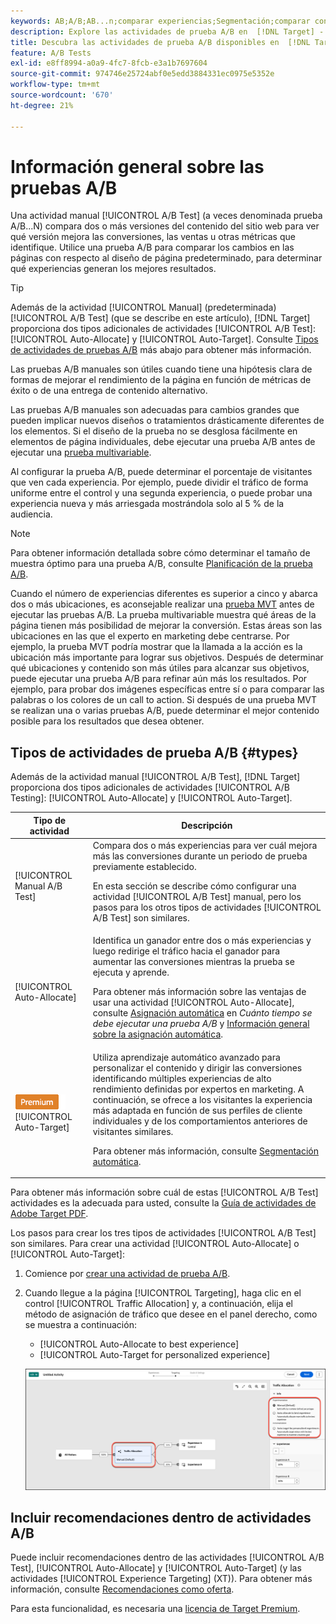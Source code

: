 ```yaml
---
keywords: AB;A/B;AB...n;comparar experiencias;Segmentación;comparar contenido;Segmentación automática;Asignación automática
description: Explore las actividades de prueba A/B en  [!DNL Target] - [!UICONTROL Manual], [!UICONTROL Auto-Allocate] y [!UICONTROL Auto-Target].
title: Descubra las actividades de prueba A/B disponibles en  [!DNL Target].
feature: A/B Tests
exl-id: e8ff8994-a0a9-4fc7-8fcb-e3a1b7697604
source-git-commit: 974746e25724abf0e5edd3884331ec0975e5352e
workflow-type: tm+mt
source-wordcount: '670'
ht-degree: 21%

---
```


# Información general sobre las pruebas A/B

Una actividad manual [!UICONTROL A/B Test] (a veces denominada prueba A/B...N) compara dos o más versiones del contenido del sitio web para ver qué versión mejora las conversiones, las ventas u otras métricas que identifique. Utilice una prueba A/B para comparar los cambios en las páginas con respecto al diseño de página predeterminado, para determinar qué experiencias generan los mejores resultados.

>[!TIP]
>
>Además de la actividad [!UICONTROL Manual] (predeterminada) [!UICONTROL A/B Test] (que se describe en este artículo), [!DNL Target] proporciona dos tipos adicionales de actividades [!UICONTROL A/B Test]: [!UICONTROL Auto-Allocate] y [!UICONTROL Auto-Target]. Consulte [Tipos de actividades de pruebas A/B](#types) más abajo para obtener más información.

Las pruebas A/B manuales son útiles cuando tiene una hipótesis clara de formas de mejorar el rendimiento de la página en función de métricas de éxito o de una entrega de contenido alternativo.

Las pruebas A/B manuales son adecuadas para cambios grandes que pueden implicar nuevos diseños o tratamientos drásticamente diferentes de los elementos. Si el diseño de la prueba no se desglosa fácilmente en elementos de página individuales, debe ejecutar una prueba A/B antes de ejecutar una [prueba multivariable](/help/main/c-activities/c-multivariate-testing/multivariate-testing.md).

Al configurar la prueba A/B, puede determinar el porcentaje de visitantes que ven cada experiencia. Por ejemplo, puede dividir el tráfico de forma uniforme entre el control y una segunda experiencia, o puede probar una experiencia nueva y más arriesgada mostrándola solo al 5 % de la audiencia.

>[!NOTE]
>
>Para obtener información detallada sobre cómo determinar el tamaño de muestra óptimo para una prueba A/B, consulte [Planificación de la prueba A/B](/help/main/c-activities/t-test-ab/sample-size-determination.md).

Cuando el número de experiencias diferentes es superior a cinco y abarca dos o más ubicaciones, es aconsejable realizar una [prueba MVT](/help/main/c-activities/c-multivariate-testing/multivariate-testing.md) antes de ejecutar las pruebas A/B. La prueba multivariable muestra qué áreas de la página tienen más posibilidad de mejorar la conversión. Estas áreas son las ubicaciones en las que el experto en marketing debe centrarse. Por ejemplo, la prueba MVT podría mostrar que la llamada a la acción es la ubicación más importante para lograr sus objetivos. Después de determinar qué ubicaciones y contenido son más útiles para alcanzar sus objetivos, puede ejecutar una prueba A/B para refinar aún más los resultados. Por ejemplo, para probar dos imágenes específicas entre sí o para comparar las palabras o los colores de un call to action. Si después de una prueba MVT se realizan una o varias pruebas A/B, puede determinar el mejor contenido posible para los resultados que desea obtener.

## Tipos de actividades de prueba A/B {#types}

Además de la actividad manual [!UICONTROL A/B Test], [!DNL Target] proporciona dos tipos adicionales de actividades [!UICONTROL A/B Testing]: [!UICONTROL Auto-Allocate] y [!UICONTROL Auto-Target].

| Tipo de actividad | Descripción |
| --- | --- |
| [!UICONTROL Manual A/B Test] | Compara dos o más experiencias para ver cuál mejora más las conversiones durante un periodo de prueba previamente establecido.<P>En esta sección se describe cómo configurar una actividad [!UICONTROL A/B Test] manual, pero los pasos para los otros tipos de actividades [!UICONTROL A/B Test] son similares. |
| [!UICONTROL Auto-Allocate] | Identifica un ganador entre dos o más experiencias y luego redirige el tráfico hacia el ganador para aumentar las conversiones mientras la prueba se ejecuta y aprende.<P>Para obtener más información sobre las ventajas de usar una actividad [!UICONTROL Auto-Allocate], consulte [Asignación automática](/help/main/c-activities/t-test-ab/sample-size-determination.md#auto-allocate) en *Cuánto tiempo se debe ejecutar una prueba A/B* y [Información general sobre la asignación automática](/help/main/c-activities/automated-traffic-allocation/automated-traffic-allocation.md). |
| ![Insignia premium](/help/main/assets/premium.png) [!UICONTROL Auto-Target] | Utiliza aprendizaje automático avanzado para personalizar el contenido y dirigir las conversiones identificando múltiples experiencias de alto rendimiento definidas por expertos en marketing. A continuación, se ofrece a los visitantes la experiencia más adaptada en función de sus perfiles de cliente individuales y de los comportamientos anteriores de visitantes similares.<P>Para obtener más información, consulte [Segmentación automática](/help/main/c-activities/auto-target/auto-target-to-optimize.md). |

Para obtener más información sobre cuál de estas [!UICONTROL A/B Test] actividades es la adecuada para usted, consulte la [Guía de actividades de Adobe Target PDF](/help/main/c-activities/target-activities-guide.md).

Los pasos para crear los tres tipos de actividades [!UICONTROL A/B Test] son similares. Para crear una actividad [!UICONTROL Auto-Allocate] o [!UICONTROL Auto-Target]:

1. Comience por [crear una actividad de prueba A/B](/help/main/c-activities/t-test-ab/t-test-create-ab/test-create-ab.md).
1. Cuando llegue a la página [!UICONTROL Targeting], haga clic en el control [!UICONTROL Traffic Allocation] y, a continuación, elija el método de asignación de tráfico que desee en el panel derecho, como se muestra a continuación:

   * [!UICONTROL Auto-Allocate to best experience]
   * [!UICONTROL Auto-Target for personalized experience]

   ![Configuración del método de asignación de tráfico](/help/main/c-activities/t-test-ab/t-test-create-ab/assets/traffic-allocation-method-new.png)

## Incluir recomendaciones dentro de actividades A/B

Puede incluir recomendaciones dentro de las actividades [!UICONTROL A/B Test], [!UICONTROL Auto-Allocate] y [!UICONTROL Auto-Target] (y las actividades [!UICONTROL Experience Targeting] (XT)). Para obtener más información, consulte [Recomendaciones como oferta](/help/main/c-recommendations/recommendations-as-an-offer.md).

Para esta funcionalidad, es necesaria una [licencia de Target Premium](/help/main/c-intro/intro.md#premium).
